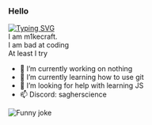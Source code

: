 ### Hello
<a href="https://git.io/typing-svg"><img src="https://readme-typing-svg.demolab.com?font=Fira+Code&duration=3000&pause=1000&width=435&lines=Hello!++I+am+Mikecraft.;I+do+HTML+CSS+and+JS.;I+am+bad+at+it." alt="Typing SVG" /></a><br>
I am m1kecraft.<br>
I am bad at coding<br>
At least I try<br>
- 🔭 I’m currently working on nothing
- 🌱 I’m currently learning how to use git
- 🤔 I’m looking for help with learning JS
- 📫 Discord: sagherscience
<img src="https://readme-jokes.vercel.app/api" alt="Funny joke" />
